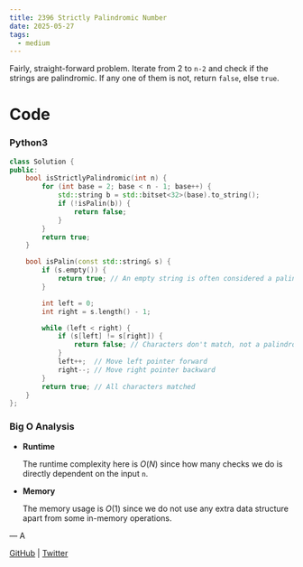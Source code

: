 ```yaml
---
title: 2396 Strictly Palindromic Number
date: 2025-05-27
tags:
  - medium
---
```


Fairly, straight-forward problem. Iterate from 2 to `n-2` and check if the strings are palindromic. If any one of them is not, return `false`, else `true`.

# Code

### Python3

```c++
class Solution {
public:
    bool isStrictlyPalindromic(int n) {
        for (int base = 2; base < n - 1; base++) {
            std::string b = std::bitset<32>(base).to_string();
            if (!isPalin(b)) {
                return false;
            }
        }
        return true;
    }

    bool isPalin(const std::string& s) {
        if (s.empty()) {
            return true; // An empty string is often considered a palindrome
        }

        int left = 0;
        int right = s.length() - 1;

        while (left < right) {
            if (s[left] != s[right]) {
                return false; // Characters don't match, not a palindrome
            }
            left++;  // Move left pointer forward
            right--; // Move right pointer backward
        }
        return true; // All characters matched
    }
};
```

### Big O Analysis

- **Runtime**

  The runtime complexity here is $O(N)$ since how many checks we do is directly dependent on the input `n`.

- **Memory**

  The memory usage is $O(1)$ since we do not use any extra data structure apart from some in-memory operations.

— A

[GitHub](https://github.com/athkdev) | [Twitter](https://twitter.com/athkdev)
